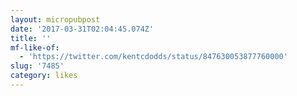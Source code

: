 ```yaml
---
layout: micropubpost
date: '2017-03-31T02:04:45.074Z'
title: ''
mf-like-of:
  - 'https://twitter.com/kentcdodds/status/847630053877760000'
slug: '7485'
category: likes
---
```

